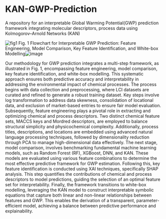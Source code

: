 # KAN-GWP-Prediction
A repository for an interpretable Global Warming Potential(GWP) prediction framework integrating molecular descriptors, process data using Kolmogorov–Arnold Networks (KAN)

![fig1](https://github.com/user-attachments/assets/da6428a0-9096-4a10-8f97-2daf1939c876)
Fig. 1  Flowchart for Interpretable GWP Prediction: Feature Engineering, Model Comparison, Key Feature Identification, and White-box Modelling![image](https://github.com/user-attachments/assets/85ed5d38-8e33-47fe-bdca-8b1998d851c0)


Our methodology for GWP prediction integrates a multi-step framework, as illustrated in Fig. 1, encompassing feature engineering, model comparison, key feature identification, and white-box modelling. This systematic approach ensures both predictive accuracy and interpretability in addressing the environmental impact of chemical processes. The process begins with data collection and preprocessing, where LCI datasets are curated and refined to generate a robust training dataset. Key steps involve log transformation to address data skewness, consolidation of locational data, and exclusion of market-based entries to ensure fair model evaluation. Subsequently, feature engineering plays a pivotal role in extracting and optimizing chemical and process descriptors. Two distinct chemical feature sets, MACCS keys and Mordred descriptors, are employed to balance structural simplicity and physicochemical complexity. Additionally, process titles, descriptions, and locations are embedded using advanced natural language processing techniques, followed by dimensionality reduction through PCA to manage high-dimensional data effectively. The next stage, model comparison, involves benchmarking fundamental machine learning models, such as Random Forest (RF), XGBoost, DNN, and KAN. These models are evaluated using various feature combinations to determine the most effective predictive framework for GWP estimation. Following this, key feature identification is conducted using XAI techniques, specifically SHAP analysis. This step quantifies the contributions of chemical and process descriptors to model predictions, guiding the selection of an optimal feature set for interpretability. Finally, the framework transitions to white-box modelling, leveraging the KAN model to construct interpretable symbolic equations that capture both linear and non-linear relationships between features and GWP. This enables the derivation of a transparent, parameter-efficient model, achieving a balance between predictive performance and explainability.
